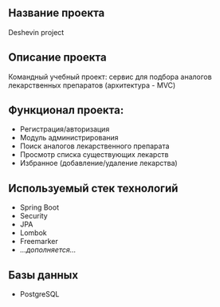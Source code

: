 ## Название проекта
Deshevin project

## Описание проекта
Командный учебный проект: сервис для подбора аналогов лекарственных препаратов (архитектура - MVC)

## Функционал проекта:
* Регистрация/авторизация
* Модуль администрирования
* Поиск аналогов лекарственного препарата
* Просмотр списка существующих лекарств
* Избранное (добавление/удаление лекарства)

## Используемый стек технологий
* Spring Boot
* Security
* JPA
* Lombok
* Freemarker
* *...дополняется...*

## Базы данных
* PostgreSQL